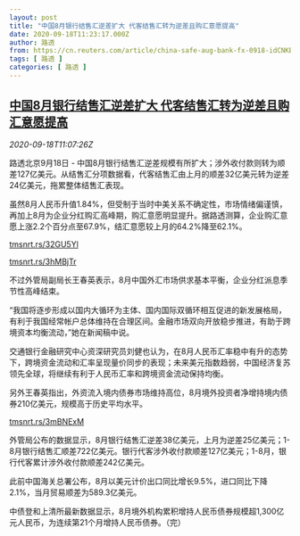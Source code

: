 ```yaml
---
layout: post
title: "中国8月银行结售汇逆差扩大 代客结售汇转为逆差且购汇意愿提高"
date: 2020-09-18T11:23:17.000Z
author: 路透
from: https://cn.reuters.com/article/china-safe-aug-bank-fx-0918-idCNKBS2691N6
tags: [ 路透 ]
categories: [ 路透 ]
---
```

<!--1600428197000-->
[中国8月银行结售汇逆差扩大 代客结售汇转为逆差且购汇意愿提高](https://cn.reuters.com/article/china-safe-aug-bank-fx-0918-idCNKBS2691N6)
------

<div>
<div><i>2020-09-18T11:07:26Z</i></div><p>路透北京9月18日 - 中国8月银行结售汇逆差规模有所扩大；涉外收付款则转为顺差127亿美元。从结售汇分项数据看，代客结售汇由上月的顺差32亿美元转为逆差24亿美元，拖累整体结售汇表现。</p><p>虽然8月人民币升值1.84%，但受制于当时中美关系不确定性，市场情绪偏谨慎，再加上8月为企业分红购汇高峰期，购汇意愿明显提升。据路透测算，企业购汇意愿上涨2.2个百分点至67.9%，结汇意愿较上月的64.2%降至62.1%。</p><p><a href="https://tmsnrt.rs/32GU5Yl">tmsnrt.rs/32GU5Yl</a></p><p><a href="https://tmsnrt.rs/3hMBjTr">tmsnrt.rs/3hMBjTr</a></p><p>不过外管局副局长王春英表示，8月中国外汇市场供求基本平衡，企业分红派息季节性高峰结束。</p><p>“我国将逐步形成以国内大循环为主体、国内国际双循环相互促进的新发展格局，有利于我国经常帐户总体维持在合理区间。金融市场双向开放稳步推进，有助于跨境资本均衡流动，”她在新闻稿中说。</p><p>交通银行金融研究中心资深研究员刘健也认为，在8月人民币汇率稳中有升的态势下，跨境资金流动和汇率呈现量价同步的表现；未来美元指数趋弱，中国经济复苏领先全球，将继续有利于人民币汇率和跨境资金流动保持均衡。</p><p>另外王春英指出，外资流入境内债券市场维持高位，8月境外投资者净增持境内债券210亿美元，规模高于历史平均水平。</p><p><a href="https://tmsnrt.rs/3mBNExM">tmsnrt.rs/3mBNExM</a></p><p>外管局公布的数据显示，8月银行结售汇逆差38亿美元，上月为逆差25亿美元；1-8月银行结售汇顺差722亿美元。银行代客涉外收付款顺差127亿美元；1-8月，银行代客累计涉外收付款顺差242亿美元。</p><p>此前中国海关总署公布，8月以美元计价出口同比增长9.5%，进口同比下降2.1%，当月贸易顺差为589.3亿美元。</p><p>中债登和上清所最新数据显示，8月境外机构累积增持人民币债券规模超1,300亿元人民币，为连续第21个月增持人民币债券。（完）</p>
</div>

